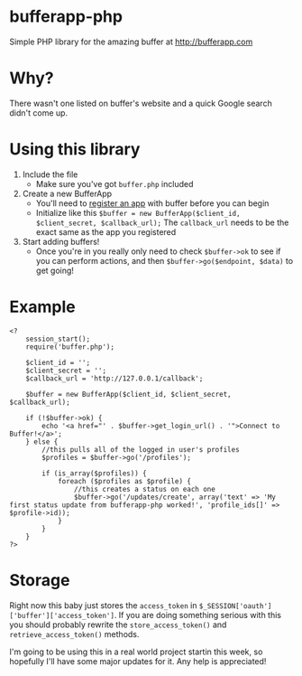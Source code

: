 bufferapp-php
=============

Simple PHP library for the amazing buffer at http://bufferapp.com

# Why?

There wasn't one listed on buffer's website and a quick Google search didn't come up.

# Using this library

1. Include the file
	- Make sure you've got `buffer.php` included
2. Create a new BufferApp
	- You'll need to [register an app](http://bufferapp.com/developers/api) with buffer before you can begin
	- Initialize like this `$buffer = new BufferApp($client_id, $client_secret, $callback_url);` The `callback_url` needs to be the exact same as the app you registered
3. Start adding buffers!
	- Once you're in you really only need to check `$buffer->ok` to see if you can perform actions, and then `$buffer->go($endpoint, $data)` to get going!
		
# Example

    <?
		session_start();
		require('buffer.php');
		
		$client_id = '';
		$client_secret = '';
		$callback_url = 'http://127.0.0.1/callback';
		
		$buffer = new BufferApp($client_id, $client_secret, $callback_url);
		
		if (!$buffer->ok) {
			echo '<a href="' . $buffer->get_login_url() . '">Connect to Buffer!</a>';
		} else {
			//this pulls all of the logged in user's profiles
			$profiles = $buffer->go('/profiles');
			
			if (is_array($profiles)) {
				foreach ($profiles as $profile) {
					//this creates a status on each one
					$buffer->go('/updates/create', array('text' => 'My first status update from bufferapp-php worked!', 'profile_ids[]' => $profile->id));
				}
			}
		}
    ?>

# Storage

Right now this baby just stores the `access_token` in `$_SESSION['oauth']['buffer']['access_token']`. If you are doing something serious with this you should probably rewrite the `store_access_token()` and `retrieve_access_token()` methods.

I'm going to be using this in a real world project startin this week, so hopefully I'll have some major updates for it. Any help is appreciated!